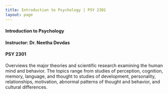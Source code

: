 ```yaml
---
title: Introduction to Psychology | PSY 2301
layout: page
---
```


#### Introduction to Psychology

#### Instructor: Dr. Neetha Devdas

#### PSY 2301

Overviews the major theories and scientific research examining the human mind and behavior. The topics range from studies of perception, cognition, memory, language, and thought to studies of development, personality, relationships, motivation, abnormal patterns of thought and behavior, and cultural differences.

